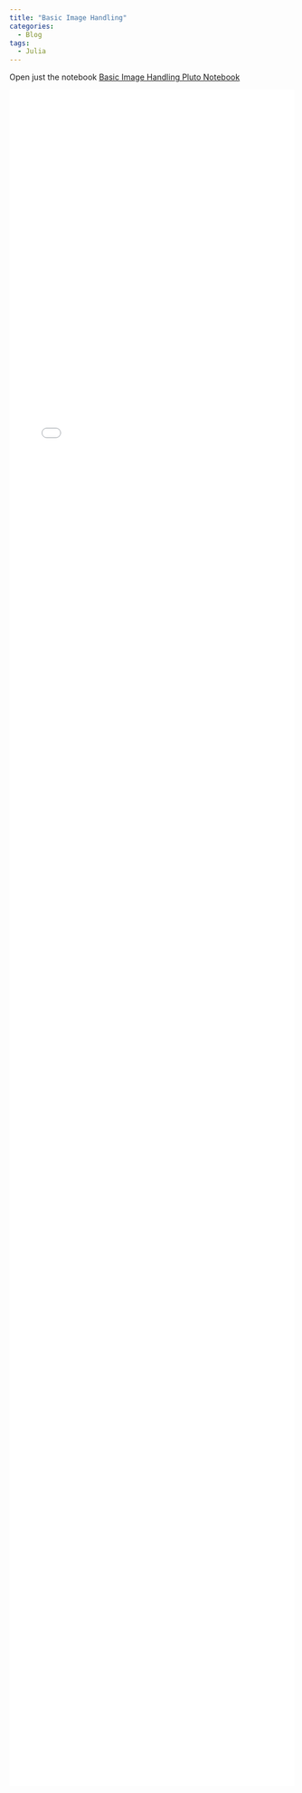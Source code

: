 ```yaml
---
title: "Basic Image Handling"
categories:
  - Blog
tags:
  - Julia
---
```


Open just the notebook [Basic Image Handling Pluto Notebook](/assets/exported-html-pages/basic-image-handling.html)

<iframe src="/assets/exported-html-pages/basic-image-handling.html" height="3000px" width="100%" style="border:none;"></iframe>
